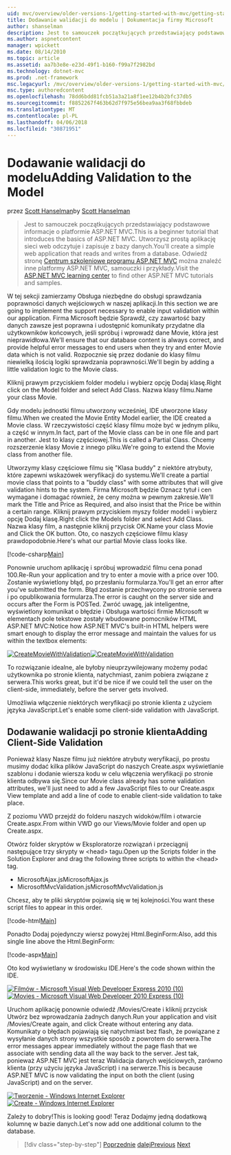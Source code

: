```yaml
---
uid: mvc/overview/older-versions-1/getting-started-with-mvc/getting-started-with-mvc-part7
title: Dodawanie walidacji do modelu | Dokumentacja firmy Microsoft
author: shanselman
description: Jest to samouczek początkujących przedstawiający podstawowe informacje o platformie ASP.NET MVC. Utwórz prostą aplikację sieci web odczytuje i zapisuje z bazy danych.
ms.author: aspnetcontent
manager: wpickett
ms.date: 08/14/2010
ms.topic: article
ms.assetid: aa7b3e8e-e23d-49f1-b160-f99a7f2982bd
ms.technology: dotnet-mvc
ms.prod: .net-framework
msc.legacyurl: /mvc/overview/older-versions-1/getting-started-with-mvc/getting-started-with-mvc-part7
msc.type: authoredcontent
ms.openlocfilehash: 78dd6bdd81fcb51a3a21a8f1ee12b4b2bfc37db5
ms.sourcegitcommit: f8852267f463b62d7f975e56bea9aa3f68fbbdeb
ms.translationtype: MT
ms.contentlocale: pl-PL
ms.lasthandoff: 04/06/2018
ms.locfileid: "30871951"
---
```

<a name="adding-validation-to-the-model"></a><span data-ttu-id="fc3ec-104">Dodawanie walidacji do modelu</span><span class="sxs-lookup"><span data-stu-id="fc3ec-104">Adding Validation to the Model</span></span>
====================
<span data-ttu-id="fc3ec-105">przez [Scott Hanselman](https://github.com/shanselman)</span><span class="sxs-lookup"><span data-stu-id="fc3ec-105">by [Scott Hanselman](https://github.com/shanselman)</span></span>

> <span data-ttu-id="fc3ec-106">Jest to samouczek początkujących przedstawiający podstawowe informacje o platformie ASP.NET MVC.</span><span class="sxs-lookup"><span data-stu-id="fc3ec-106">This is a beginner tutorial that introduces the basics of ASP.NET MVC.</span></span> <span data-ttu-id="fc3ec-107">Utworzysz prostą aplikację sieci web odczytuje i zapisuje z bazy danych.</span><span class="sxs-lookup"><span data-stu-id="fc3ec-107">You'll create a simple web application that reads and writes from a database.</span></span> <span data-ttu-id="fc3ec-108">Odwiedź stronę [Centrum szkoleniowe programu ASP.NET MVC](../../../index.md) można znaleźć inne platformy ASP.NET MVC, samouczki i przykłady.</span><span class="sxs-lookup"><span data-stu-id="fc3ec-108">Visit the [ASP.NET MVC learning center](../../../index.md) to find other ASP.NET MVC tutorials and samples.</span></span>


<span data-ttu-id="fc3ec-109">W tej sekcji zamierzamy Obsługa niezbędne do obsługi sprawdzania poprawności danych wejściowych w naszej aplikacji.</span><span class="sxs-lookup"><span data-stu-id="fc3ec-109">In this section we are going to implement the support necessary to enable input validation within our application.</span></span> <span data-ttu-id="fc3ec-110">Firma Microsoft będzie Sprawdź, czy zawartość bazy danych zawsze jest poprawna i udostępnić komunikaty przydatne dla użytkowników końcowych, jeśli spróbuj i wprowadź dane Movie, która jest nieprawidłowa.</span><span class="sxs-lookup"><span data-stu-id="fc3ec-110">We'll ensure that our database content is always correct, and provide helpful error messages to end users when they try and enter Movie data which is not valid.</span></span> <span data-ttu-id="fc3ec-111">Rozpocznie się przez dodanie do klasy filmu niewielką ilością logiki sprawdzania poprawności.</span><span class="sxs-lookup"><span data-stu-id="fc3ec-111">We'll begin by adding a little validation logic to the Movie class.</span></span>

<span data-ttu-id="fc3ec-112">Kliknij prawym przyciskiem folder modelu i wybierz opcję Dodaj klasę.</span><span class="sxs-lookup"><span data-stu-id="fc3ec-112">Right click on the Model folder and select Add Class.</span></span> <span data-ttu-id="fc3ec-113">Nazwa klasy filmu.</span><span class="sxs-lookup"><span data-stu-id="fc3ec-113">Name your class Movie.</span></span>

<span data-ttu-id="fc3ec-114">Gdy modelu jednostki filmu utworzony wcześniej, IDE utworzone klasy filmu.</span><span class="sxs-lookup"><span data-stu-id="fc3ec-114">When we created the Movie Entity Model earlier, the IDE created a Movie class.</span></span> <span data-ttu-id="fc3ec-115">W rzeczywistości część klasy filmu może być w jednym pliku, a część w innym.</span><span class="sxs-lookup"><span data-stu-id="fc3ec-115">In fact, part of the Movie class can be in one file and part in another.</span></span> <span data-ttu-id="fc3ec-116">Jest to klasy częściowej.</span><span class="sxs-lookup"><span data-stu-id="fc3ec-116">This is called a Partial Class.</span></span> <span data-ttu-id="fc3ec-117">Chcemy rozszerzenie klasy Movie z innego pliku.</span><span class="sxs-lookup"><span data-stu-id="fc3ec-117">We're going to extend the Movie class from another file.</span></span>

<span data-ttu-id="fc3ec-118">Utworzymy klasy częściowe filmu się "Klasa buddy" z niektóre atrybuty, które zapewni wskazówek weryfikacji do systemu.</span><span class="sxs-lookup"><span data-stu-id="fc3ec-118">We'll create a partial movie class that points to a "buddy class" with some attributes that will give validation hints to the system.</span></span> <span data-ttu-id="fc3ec-119">Firma Microsoft będzie Oznacz tytuł i cen wymagane i domagać również, że ceny można w pewnym zakresie.</span><span class="sxs-lookup"><span data-stu-id="fc3ec-119">We'll mark the Title and Price as Required, and also insist that the Price be within a certain range.</span></span> <span data-ttu-id="fc3ec-120">Kliknij prawym przyciskiem myszy folder modeli i wybierz opcję Dodaj klasę.</span><span class="sxs-lookup"><span data-stu-id="fc3ec-120">Right click the Models folder and select Add Class.</span></span> <span data-ttu-id="fc3ec-121">Nazwa klasy film, a następnie kliknij przycisk OK.</span><span class="sxs-lookup"><span data-stu-id="fc3ec-121">Name your class Movie and Click the OK button.</span></span> <span data-ttu-id="fc3ec-122">Oto, co naszych częściowe filmu klasy prawdopodobnie.</span><span class="sxs-lookup"><span data-stu-id="fc3ec-122">Here's what our partial Movie class looks like.</span></span>

[!code-csharp[Main](getting-started-with-mvc-part7/samples/sample1.cs)]

<span data-ttu-id="fc3ec-123">Ponownie uruchom aplikację i spróbuj wprowadzić filmu cena ponad 100.</span><span class="sxs-lookup"><span data-stu-id="fc3ec-123">Re-Run your application and try to enter a movie with a price over 100.</span></span> <span data-ttu-id="fc3ec-124">Zostanie wyświetlony błąd, po przesłaniu formularza.</span><span class="sxs-lookup"><span data-stu-id="fc3ec-124">You'll get an error after you've submitted the form.</span></span> <span data-ttu-id="fc3ec-125">Błąd zostanie przechwycony po stronie serwera i po opublikowania formularza.</span><span class="sxs-lookup"><span data-stu-id="fc3ec-125">The error is caught on the server side and occurs after the Form is POSTed.</span></span> <span data-ttu-id="fc3ec-126">Zwróć uwagę, jak inteligentne, wyświetlony komunikat o błędzie i Obsługa wartości firmie Microsoft w elementach pole tekstowe zostały wbudowane pomocników HTML ASP.NET MVC:</span><span class="sxs-lookup"><span data-stu-id="fc3ec-126">Notice how ASP.NET MVC's built-in HTML helpers were smart enough to display the error message and maintain the values for us within the textbox elements:</span></span>

<span data-ttu-id="fc3ec-127">[![CreateMovieWithValidation](getting-started-with-mvc-part7/_static/image2.png)](getting-started-with-mvc-part7/_static/image1.png)</span><span class="sxs-lookup"><span data-stu-id="fc3ec-127">[![CreateMovieWithValidation](getting-started-with-mvc-part7/_static/image2.png)](getting-started-with-mvc-part7/_static/image1.png)</span></span>

<span data-ttu-id="fc3ec-128">To rozwiązanie idealne, ale byłoby nieuprzywilejowany możemy podać użytkownika po stronie klienta, natychmiast, zanim pobiera związane z serwera.</span><span class="sxs-lookup"><span data-stu-id="fc3ec-128">This works great, but it'd be nice if we could tell the user on the client-side, immediately, before the server gets involved.</span></span>

<span data-ttu-id="fc3ec-129">Umożliwia włączenie niektórych weryfikacji po stronie klienta z użyciem języka JavaScript.</span><span class="sxs-lookup"><span data-stu-id="fc3ec-129">Let's enable some client-side validation with JavaScript.</span></span>

## <a name="adding-client-side-validation"></a><span data-ttu-id="fc3ec-130">Dodawanie walidacji po stronie klienta</span><span class="sxs-lookup"><span data-stu-id="fc3ec-130">Adding Client-Side Validation</span></span>

<span data-ttu-id="fc3ec-131">Ponieważ klasy Nasze filmu już niektóre atrybuty weryfikacji, po prostu musimy dodać kilka plików JavaScript do naszych Create.aspx wyświetlanie szablonu i dodanie wiersza kodu w celu włączenia weryfikacji po stronie klienta odbywa się.</span><span class="sxs-lookup"><span data-stu-id="fc3ec-131">Since our Movie class already has some validation attributes, we'll just need to add a few JavaScript files to our Create.aspx View template and add a line of code to enable client-side validation to take place.</span></span>

<span data-ttu-id="fc3ec-132">Z poziomu VWD przejdź do folderu naszych widoków/film i otwarcie Create.aspx.</span><span class="sxs-lookup"><span data-stu-id="fc3ec-132">From within VWD go our Views/Movie folder and open up Create.aspx.</span></span>

<span data-ttu-id="fc3ec-133">Otwórz folder skryptów w Eksploratorze rozwiązań i przeciągnij następujące trzy skrypty w &lt;head&gt; tagu.</span><span class="sxs-lookup"><span data-stu-id="fc3ec-133">Open up the Scripts folder in the Solution Explorer and drag the following three scripts to within the &lt;head&gt; tag.</span></span>

- <span data-ttu-id="fc3ec-134">MicrosoftAjax.js</span><span class="sxs-lookup"><span data-stu-id="fc3ec-134">MicrosoftAjax.js</span></span>
- <span data-ttu-id="fc3ec-135">MicrosoftMvcValidation.js</span><span class="sxs-lookup"><span data-stu-id="fc3ec-135">MicrosoftMvcValidation.js</span></span>

<span data-ttu-id="fc3ec-136">Chcesz, aby te pliki skryptów pojawią się w tej kolejności.</span><span class="sxs-lookup"><span data-stu-id="fc3ec-136">You want these script files to appear in this order.</span></span>

[!code-html[Main](getting-started-with-mvc-part7/samples/sample2.html)]

<span data-ttu-id="fc3ec-137">Ponadto Dodaj pojedynczy wiersz powyżej Html.BeginForm:</span><span class="sxs-lookup"><span data-stu-id="fc3ec-137">Also, add this single line above the Html.BeginForm:</span></span>

[!code-aspx[Main](getting-started-with-mvc-part7/samples/sample3.aspx)]

<span data-ttu-id="fc3ec-138">Oto kod wyświetlany w środowisku IDE.</span><span class="sxs-lookup"><span data-stu-id="fc3ec-138">Here's the code shown within the IDE.</span></span>

<span data-ttu-id="fc3ec-139">[![Filmów - Microsoft Visual Web Developer Express 2010 (10)](getting-started-with-mvc-part7/_static/image4.png)](getting-started-with-mvc-part7/_static/image3.png)</span><span class="sxs-lookup"><span data-stu-id="fc3ec-139">[![Movies - Microsoft Visual Web Developer 2010 Express (10)](getting-started-with-mvc-part7/_static/image4.png)](getting-started-with-mvc-part7/_static/image3.png)</span></span>

<span data-ttu-id="fc3ec-140">Uruchom aplikację ponownie odwiedź /Movies/Create i kliknij przycisk Utwórz bez wprowadzania żadnych danych.</span><span class="sxs-lookup"><span data-stu-id="fc3ec-140">Run your application and visit /Movies/Create again, and click Create without entering any data.</span></span> <span data-ttu-id="fc3ec-141">Komunikaty o błędach pojawiają się natychmiast bez flash, że powiązane z wysyłanie danych strony wszystkie sposób z powrotem do serwera.</span><span class="sxs-lookup"><span data-stu-id="fc3ec-141">The error messages appear immediately without the page flash that we associate with sending data all the way back to the server.</span></span> <span data-ttu-id="fc3ec-142">Jest tak, ponieważ ASP.NET MVC jest teraz Walidacja danych wejściowych, zarówno klienta (przy użyciu języka JavaScript) i na serwerze.</span><span class="sxs-lookup"><span data-stu-id="fc3ec-142">This is because ASP.NET MVC is now validating the input on both the client (using JavaScript) and on the server.</span></span>

<span data-ttu-id="fc3ec-143">[![Tworzenie - Windows Internet Explorer](getting-started-with-mvc-part7/_static/image6.png)](getting-started-with-mvc-part7/_static/image5.png)</span><span class="sxs-lookup"><span data-stu-id="fc3ec-143">[![Create - Windows Internet Explorer](getting-started-with-mvc-part7/_static/image6.png)](getting-started-with-mvc-part7/_static/image5.png)</span></span>

<span data-ttu-id="fc3ec-144">Zależy to dobry!</span><span class="sxs-lookup"><span data-stu-id="fc3ec-144">This is looking good!</span></span> <span data-ttu-id="fc3ec-145">Teraz Dodajmy jedną dodatkową kolumnę w bazie danych.</span><span class="sxs-lookup"><span data-stu-id="fc3ec-145">Let's now add one additional column to the database.</span></span>

> [!div class="step-by-step"]
> <span data-ttu-id="fc3ec-146">[Poprzednie](getting-started-with-mvc-part6.md)
> [dalej](getting-started-with-mvc-part8.md)</span><span class="sxs-lookup"><span data-stu-id="fc3ec-146">[Previous](getting-started-with-mvc-part6.md)
[Next](getting-started-with-mvc-part8.md)</span></span>
